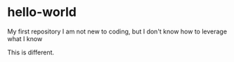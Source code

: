 # hello-world
My first repository
I am not new to coding, but I don't know how to leverage what I know


This is different. 
